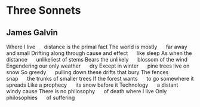 # Three Sonnets
## James Galvin
Where I live      distance is the primal fact
The world is mostly      far away and small
Drifting along through cause and effect      like sleep
As when the distance      unlikeliest of stems
Bears the unlikely      blossom of the wind
Engendering our only weather      dry
Except in winter      pine trees live on snow
So greedy      pulling down these drifts that bury
The fences snap      the trunks of smaller trees
If the forest wants      to go somewhere it spreads
Like a prophecy      its snow before it
Technology      a distant windy cause
There is no philosophy      of death where I live
Only philosophies      of suffering